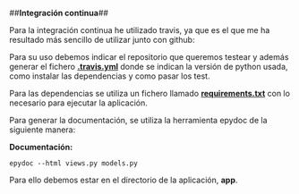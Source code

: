 ##**Integración continua**##

Para la integración continua he utilizado travis, ya que es el que me ha resultado más sencillo de utilizar junto con github:

Para su uso debemos indicar el repositorio que queremos testear y además generar el fichero **[.travis.yml](https://github.com/AngelValera/bares-y-tapas-DAI/blob/master/requirements.txt)** donde se indican la versión de python usada, como instalar las dependencias y como pasar los test.

Para las dependencias se utiliza un fichero llamado **[requirements.txt](https://github.com/AngelValera/bares-y-tapas-DAI/blob/master/requirements.txt)** con lo necesario para ejecutar la aplicación.

Para generar la documentación, se utiliza la herramienta epydoc de la siguiente manera:

**Documentación:**

```
epydoc --html views.py models.py
```

Para ello debemos estar en el directorio de la aplicación, **app**.